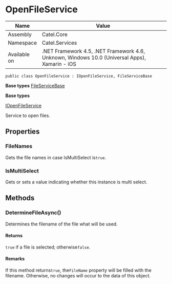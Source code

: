 

# OpenFileService

Name|Value
---|---
Assembly|Catel.Core
Namespace|Catel.Services
Available on|.NET Framework 4.5, .NET Framework 4.6, Unknown, Windows 10.0 (Universal Apps), Xamarin - iOS

```
public class OpenFileService : IOpenFileService, FileServiceBase
```

**Base types**
[FileServiceBase](/Catel.Core\Catel\Services\FileServiceBase.md)

**Base types**

[IOpenFileService](/Catel.Core\Catel\Services\IOpenFileService.md)


Service to open files.



## Properties

### FileNames

Gets the file names in case IsMultiSelect is`true`.



### IsMultiSelect

Gets or sets a value indicating whether this instance is multi select.



## Methods

### DetermineFileAsync()

Determines the filename of the file what will be used.

#### Returns

`true` if a file is selected; otherwise`false`.

#### Remarks

If this method returns`true`, the`FileName` property will be filled with the filename. Otherwise, no changes will occur to the data of this object.



